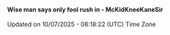 #### Wise man says only fool rush in - McKidKneeKaneSir
Updated on 10/07/2025 - 08:18:22 (UTC) Time Zone
